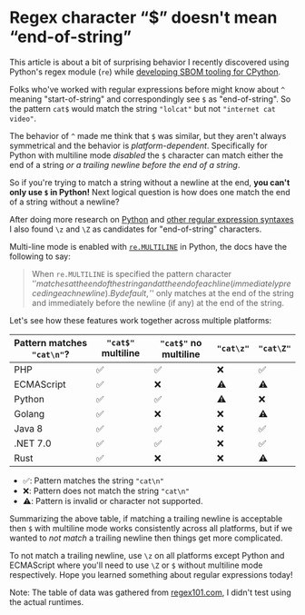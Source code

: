 # Regex character “$” doesn't mean “end-of-string”

This article is about a bit of surprising behavior I recently discovered
using Python's regex module (`re`) while [developing SBOM tooling for CPython](https://github.com/python/release-tools/pull/92#discussion_r1484470272).

Folks who've worked with regular expressions before might know about `^` meaning "start-of-string"
and correspondingly see `$` as "end-of-string". So the pattern `cat$` would match the string `"lolcat"` but not `"internet cat video"`.

The behavior of `^` made me think that `$` was similar, but they aren't always symmetrical
and the behavior is *platform-dependent*. Specifically for Python with multiline mode *disabled*
the `$` character can match either the end of a string *or a trailing newline before the end of a string*.

So if you're trying to match a string without a newline at the end, **you can't only use `$` in Python!**
Next logical question is how does one match the end of a string without a newline?

After doing more research on [Python](https://docs.python.org/3/library/re.html#regular-expression-syntax)
and [other regular expression syntaxes](https://www.regular-expressions.info/anchors.html)
I also found `\z` and `\Z` as candidates for "end-of-string" characters.

Multi-line mode is enabled with [`re.MULTILINE`](https://docs.python.org/3/library/re.html#re.MULTILINE) in Python, the docs have the following to say:

> When `re.MULTILINE` is specified the pattern character '$' matches at the end of the string and at the end of each
> line (immediately preceding each newline). By default, '$' only matches at the end of the string and immediately before the newline (if any) at the end of the string.

Let's see how these features work together across multiple platforms:

| Pattern matches `"cat\n"`? | `"cat$"` multiline | `"cat$"` no multiline | `"cat\z"` | `"cat\Z"`   |
|----------------------------|---|---|---|-----------|
| PHP                        | ✅ | ✅ | ❌ | ✅         |
| ECMAScript                 | ✅ | ❌ | ⚠️ | ⚠️        |
| Python                     | ✅ | ✅ | ⚠️ | ❌         |
| Golang                     | ✅ | ❌ | ❌ | ⚠️        |
| Java 8                     | ✅ | ✅ | ❌ | ✅         |
| .NET 7.0                   | ✅ | ✅ | ❌ | ✅         |
| Rust                       | ✅ | ❌ | ❌ | ⚠️        |

* ✅: Pattern matches the string `"cat\n"`
* ❌: Pattern does not match the string `"cat\n"`
* ⚠️: Pattern is invalid or character not supported.

Summarizing the above table, if matching a trailing newline is acceptable then `$` with multiline mode works consistently across all platforms,
but if we wanted to *not match* a trailing newline then things get more complicated.

To not match a trailing newline, use `\z` on all platforms except Python and
ECMAScript where you'll need to use `\Z` or `$` without multiline mode respectively.
Hope you learned something about regular expressions today!

Note: The table of data was gathered from [regex101.com](https://regex101.com), I didn't test using the actual runtimes.
